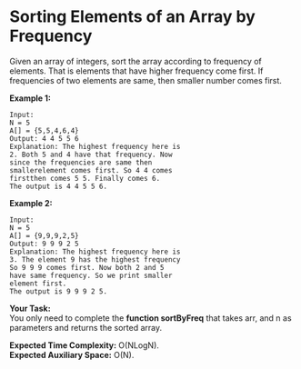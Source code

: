 # Sorting Elements of an Array by Frequency
Given an array of integers, sort the array according to frequency of elements. That is elements that have higher frequency come first. If frequencies of two elements are same, then smaller number comes first.

**Example 1:**
```
Input:
N = 5
A[] = {5,5,4,6,4}
Output: 4 4 5 5 6
Explanation: The highest frequency here is
2. Both 5 and 4 have that frequency. Now
since the frequencies are same then 
smallerelement comes first. So 4 4 comes 
firstthen comes 5 5. Finally comes 6.
The output is 4 4 5 5 6.
```
**Example 2:**
```
Input:
N = 5
A[] = {9,9,9,2,5}
Output: 9 9 9 2 5
Explanation: The highest frequency here is
3. The element 9 has the highest frequency
So 9 9 9 comes first. Now both 2 and 5
have same frequency. So we print smaller
element first.
The output is 9 9 9 2 5.
```
**Your Task:**<br>
You only need to complete the **function sortByFreq** that takes arr, and n as parameters and returns the sorted array.

**Expected Time Complexity:** O(NLogN).<br>
**Expected Auxiliary Space:** O(N). 
